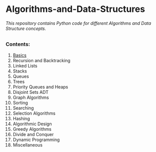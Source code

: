 # Algorithms-and-Data-Structures
###### This repository contains Python code for different Algorithms and Data Structure concepts. 

### Contents:
1. [Basics](Basics/README.md)
2. Recursion and Backtracking
3. Linked Lists
4. Stacks
5. Queues
6. Trees
7. Priority Queues and Heaps
8. Disjoint Sets ADT
9. Graph Algorithms
10. Sorting 
11. Searching
12. Selection Algorithms
13. Hashing
14. Algorithmic Design
15. Greedy Algorithms
16. Divide and Conquer
17. Dynamic Programming
18. Miscellaneous
